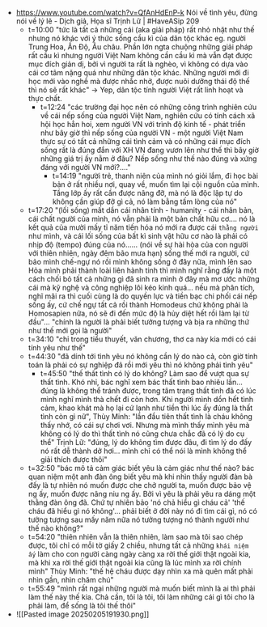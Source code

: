 - https://www.youtube.com/watch?v=QfAnHdEnP-k Nói về tình yêu, đừng nói về lý lẽ - Dịch giả, Họa sĩ Trịnh Lữ | #HaveASip 209
	- t=10:00 "tức là tất cả những cái (aka giải pháp) rất nhỏ nhặt như thế nhưng nó khác với ý thức sống cầu kì của dân tộc khác eg. người Trung Hoa, Ấn Độ, Âu châu. Phần lớn ngta chuộng những giải pháp rất cầu kì nhưng người Việt Nam không cần cầu kì mà vẫn đạt được mục đích giản dị, bởi vì người ta rất là nghèo, vì không có dựa vào cái cơ tâm nặng quá như những dân tộc khác. Những người mới đi học mới vào nghề mà được nhắc nhở, được nuôi dưỡng thái độ thế thì nó sẽ rất khác" -> Yep, dân tộc tính người Việt rất linh hoạt và thực chất.
		- t=12:24 "các trường đại học nên có những công trình nghiên cứu về cái nếp sống của người Việt Nam, nghiên cứu có tính cách xã hội học hẳn hoi, xem người VN với trình độ kinh tế - phát triển như bây giờ thì nếp sống của người VN - một người Việt Nam thực sự có tất cả những cái tình cảm và có những cái mục đích sống rất là đúng đắn với XH VN đang vươn lên như thế thì bây giờ những giá trị ấy nằm ở đâu? Nếp sống như thế nào đúng và xứng đáng với người VN mới?...." 
			- t=14:19 "người trẻ, thanh niên của mình nó giỏi lắm, đi học bài bản ở rất nhiều nơi, quay về, muốn tìm lại cội nguồn của mình. Tầng lớp ấy rất cần được nâng đỡ, mà nó là độc lập tự do không cần giúp đỡ gì cả, nó làm bằng tấm lòng của nó"
	- t=17:20 "(lối sống) mất dần cái nhân tính - humanity - cái nhân bản, cái chất người của mình, nó vẫn phải là một bản chất hữu cơ.... nó là kết quả của mười mấy tỉ năm tiến hóa nó mới ra được cái `thằng người` như mình, và cái lối sống của bất kì sinh vật hữu cơ nào là phải có nhịp độ (tempo) đúng của nó...... (nói về sự hài hòa của con người với thiên nhiên, ngày đêm bão mưa hạn) sống thế mới ra người, cứ bảo mình chế-ngự nó rồi mình không sống ở đây nữa, mình lên sao Hỏa mình phải thành loài liên hành tinh thì mình nghĩ rằng đấy là một cách chối bỏ tất cả những gì đã sinh ra mình ở đây mà mơ ước những cái mà kỹ nghệ và công nghiệp lôi kéo kinh quá... nếu mà phân tích, nghĩ mãi ra thì cuối cùng là do quyền lực và tiền bạc chi phối cái nếp sống ấy, cứ chế ngự tất cả rồi thành Homodeus chứ không phải là Homosapien nữa, nó sẽ đi đến mức độ là hủy diệt hết rồi làm lại từ đầu"... "chính là người là phải biết tưởng tượng và bịa ra những thứ như thế mới gọi là người"
	- t=34:10 "chỉ trong tiểu thuyết, văn chương, thơ ca này kia mới có cái tính yêu như thế"
	- t=44:30 "đã dính tới tình yêu nó không cần lý do nào cả, còn giờ tính toán là phải có sự nghiệp đã rồi mới yêu thì nó không phải tình yêu"
		- t=45:50 "thế thất tình có lý do không? Làm sao để vượt qua sự thất tình. Khó nhỉ, bác nghĩ xem bác thất tình bao nhiêu lần... đúng là không thể tránh được, trong tâm trạng thất tình đã có lúc mình nghĩ mình thà chết đi còn hơn. Khi người mình dồn hết tình cảm, khao khát mà họ lại cứ lạnh như tiền thì lúc ấy đúng là thất tình còn gì nữ", Thùy Minh: "lần đầu tiên thất tình là cháu không thấy nhớ, có cái sự chơi vơi. Nhưng mà mình thấy mình yêu mà không có lý do thì thất tình nó cũng chưa chắc đã có lý do cụ thể" Trịnh Lữ: "đúng, lý do không tìm được đâu, đi tìm lý do đấy nó rất dễ thành dở hơi... mình chỉ có thể nói là mình không thể giải thích được thôi"
	- t=32:50 "bác mô tả cảm giác biết yêu là cảm giác như thế nào? bác quan niệm một anh đàn ông biết yêu mà khi nhìn thấy người đàn bà đấy là tự nhiên nó muốn được che chở người ta, muốn được bảo vệ ng ấy, muốn được nâng niu ng ấy. Bởi vì yêu là phải yêu ra dáng một thằng đàn ông đã. Chứ tự nhiên bảo 'nó chả hiểu gì cháu cả' 'thế cháu đã hiểu gì nó không'... phải biết ở đời này nó đi tìm cái gì, nó có tưởng tượng sau mấy năm nữa nó tưởng tượng nó thành người như thế nào không?"
	- t=54:20 "thiên nhiên vẫn là thiên nhiên, làm sao mà tôi sao chép được, tôi chỉ có mỗi tờ giấy 2 chiều, nhưng tất cả những `khái niệm ấy` làm cho con người càng ngày càng xa rời thế giới thật ngoài kia, mà khi xa rời thế giới thật ngoài kia cũng là lúc mình xa rời chính mình" Thùy Minh: "thế hệ cháu được dạy nhìn xa mà quên mất phải nhìn gần, nhìn chăm chú"
	- t=55:49 "mình rất ngại những người mà muốn biết mình là ai thì phải làm thế này thế kia. Chả cần, tôi là tôi, tôi làm những cái gì tôi cho là phải làm, để sống là tôi thế thôi"
- ![[Pasted image 20250205191930.png]]